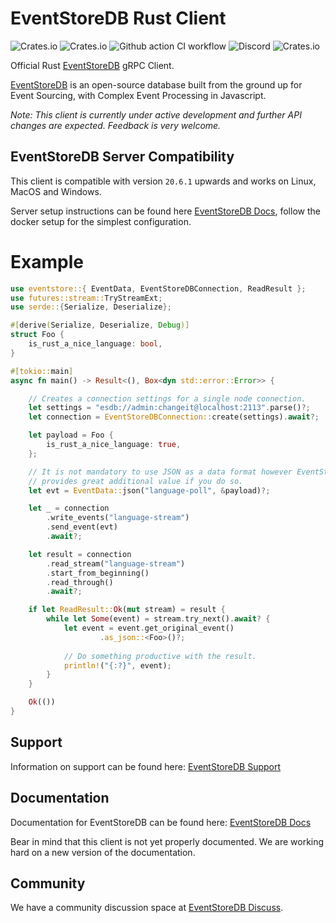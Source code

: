 # EventStoreDB Rust Client
![Crates.io](https://img.shields.io/crates/v/eventstore.svg)
![Crates.io](https://img.shields.io/crates/d/eventstore.svg)
![Github action CI workflow](https://github.com/EventStore/EventStoreDB-Client-Rust/workflows/CI/badge.svg?branch=master)
![Discord](https://img.shields.io/discord/415421715385155584.svg)
![Crates.io](https://img.shields.io/crates/l/eventstore.svg)

Official Rust [EventStoreDB] gRPC Client.

[EventStoreDB] is an open-source database built from the ground up for Event Sourcing, with Complex Event Processing in Javascript.

_Note: This client is currently under active development and further API changes are expected. Feedback is very welcome._

## EventStoreDB Server Compatibility
This client is compatible with version `20.6.1` upwards and works on Linux, MacOS and Windows.


Server setup instructions can be found here [EventStoreDB Docs], follow the docker setup for the simplest configuration.

# Example

```rust
use eventstore::{ EventData, EventStoreDBConnection, ReadResult };
use futures::stream::TryStreamExt;
use serde::{Serialize, Deserialize};

#[derive(Serialize, Deserialize, Debug)]
struct Foo {
    is_rust_a_nice_language: bool,
}

#[tokio::main]
async fn main() -> Result<(), Box<dyn std::error::Error>> {

    // Creates a connection settings for a single node connection.
    let settings = "esdb://admin:changeit@localhost:2113".parse()?;
    let connection = EventStoreDBConnection::create(settings).await?;

    let payload = Foo {
        is_rust_a_nice_language: true,
    };

    // It is not mandatory to use JSON as a data format however EventStoreDB
    // provides great additional value if you do so.
    let evt = EventData::json("language-poll", &payload)?;

    let _ = connection
        .write_events("language-stream")
        .send_event(evt)
        .await?;

    let result = connection
        .read_stream("language-stream")
        .start_from_beginning()
        .read_through()
        .await?;

    if let ReadResult::Ok(mut stream) = result {
        while let Some(event) = stream.try_next().await? {
            let event = event.get_original_event()
                    .as_json::<Foo>()?;
    
            // Do something productive with the result.
            println!("{:?}", event);
        }
    }

    Ok(())
}
```

## Support

Information on support can be found here: [EventStoreDB Support]

## Documentation

Documentation for EventStoreDB can be found here: [EventStoreDB Docs]

Bear in mind that this client is not yet properly documented. We are working hard on a new version of the documentation.

## Community

We have a community discussion space at [EventStoreDB Discuss].

[EventStoreDB]: https://eventstore.com/
[eventstoredb docs]: https://developers.eventstore.com/server/20.6/server/installation/
[eventstoredb discuss]: https://discuss.eventstore.com/
[eventstoredb support]: https://eventstore.com/support/
